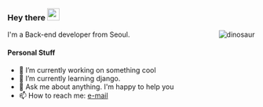 ### Hey there <img src="https://media.giphy.com/media/hvRJCLFzcasrR4ia7z/giphy.gif" width="25px">

I'm a Back-end developer from Seoul.
<img src = 'https://media.giphy.com/media/Q7SKqn3G97xpmfSOvG/giphy.gif' alt = 'dinosaur' align='right'/>


#### Personal Stuff
- 🔭 I’m currently working on something cool
- 🌱 I’m currently learning django.
- 💬 Ask me about anything. I'm happy to help you
- 📫 How to reach me: <a href="mailto: chancellor.dev@gmail.com">e-mail</a>

<!--
**chancellor-dev/chancellor-dev** is a ✨ _special_ ✨ repository because its `README.md` (this file) appears on your GitHub profile.

Here are some ideas to get you started:


- 👯 I’m looking to collaborate on ...
- 🤔 I’m looking for help with ...
- 😄 Pronouns: ...
- ⚡ Fun fact: ...
-->
